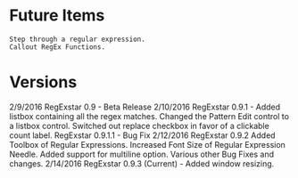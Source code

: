  
# Future Items
	Step through a regular expression.
	Callout RegEx Functions.

 
# Versions
2/9/2016	RegExstar 0.9 - Beta Release
2/10/2016	RegExstar 0.9.1 - 
				Added listbox containing all the regex matches. 
				Changed the Pattern Edit control to a listbox control. 
				Switched out replace checkbox in favor of a clickable count label.
			RegExstar 0.9.1.1 - Bug Fix 
2/12/2016	RegExstar 0.9.2
				Added Toolbox of Regular Expressions.
				Increased Font Size of Regular Expression Needle.
				Added support for multiline option.
				Various other Bug Fixes and changes.
2/14/2016	RegExstar 0.9.3 (Current) - 
				Added window resizing.
				
